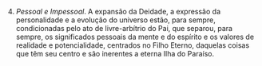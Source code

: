 ﻿4. <I>Pessoal e Impessoal</I>. A expansão da Deidade, a expressão da personalidade e a evolução do universo estão, para sempre, condicionadas pelo ato de livre-arbítrio do Pai, que separou, para sempre,  os significados  pessoais da mente e do espírito e os valores de realidade e potencialidade, centrados no Filho Eterno, daquelas coisas que têm seu centro e são inerentes a eterna Ilha do Paraíso.